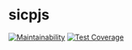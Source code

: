 # sicpjs

[![Maintainability](https://api.codeclimate.com/v1/badges/700f025fd8cc637749c8/maintainability)](https://codeclimate.com/github/deputatov/sicpjs/maintainability)
[![Test Coverage](https://api.codeclimate.com/v1/badges/700f025fd8cc637749c8/test_coverage)](https://codeclimate.com/github/deputatov/sicpjs/test_coverage)
